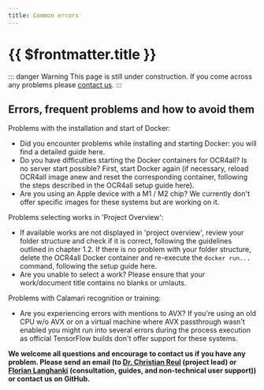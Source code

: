 ```yaml
---
title: Common errors
---
```

# {{ $frontmatter.title }}
::: danger Warning
This page is still under construction.
If you come across any problems please [contact us](mailto:florian.langhanki@uni-wuerzburg.de).
:::
## Errors, frequent problems and how to avoid them

Problems with the installation and start of Docker:
- Did you encounter problems while installing and starting Docker: you will find a detailed guide here.
- Do you have difficulties starting the Docker containers for OCR4all? Is no server start possible? First, start Docker again (if necessary, reload OCR4all image anew and reset the corresponding container, following the steps described in the OCR4all setup guide here).
- Are you using an Apple device with a M1 / M2 chip? We currently don't offer specific images for these systems but are working on it.

Problems selecting works in 'Project Overview':
- If available works are not displayed in 'project overview', review your folder structure and check if it is correct, following the guidelines outlined in chapter 1.2. If there is no problem with your folder structure, delete the OCR4all Docker container and re-execute the `docker run...` command, following the setup guide here.
- Are you unable to select a work? Please ensure that your work/document title contains no blanks or umlauts.

Problems with Calamari recognition or training:
- Are you experiencing errors with mentions to AVX? If you're using an old CPU w/o AVX or on a virtual machine where AVX passthrough wasn't enabled you might run into several errors during the process execution as official TensorFlow builds don't offer support for these systems.

**We welcome all questions and encourage to contact us if you have any problem. Please send an email (to [Dr. Christian Reul](mailto:christian.reul@uni-wuerzburg.de) (project lead) or [Florian Langhanki](mailto:florian.langhanki@uni-wuerzburg.de) (consultation, guides, and non-technical user support)) or contact us on GitHub.**
